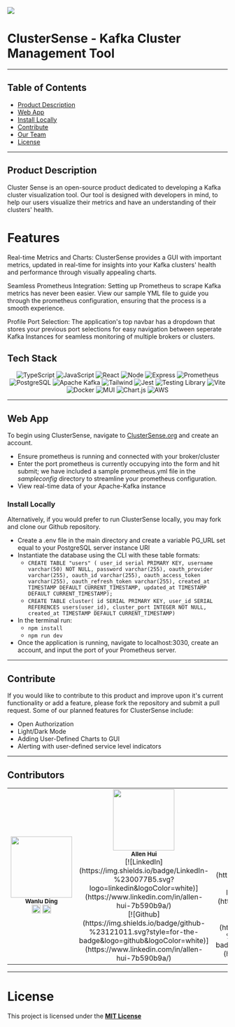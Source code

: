 ![](https://hackmd.io/_uploads/HJtzS2el6.png)
# ClusterSense - Kafka Cluster Management Tool

---
## Table of Contents

- [Product Description](#product-description)
- [Web App](#Web-App)
- [Install Locally](#install-locally)
- [Contribute](#contribute)
- [Our Team](#Contributors)
- [License](#license)

---
## Product Description

Cluster Sense is an open-source product dedicated to developing a Kafka cluster visualization tool. Our tool is designed with developers in mind, to help our users visualize their metrics and have an understanding of their clusters' health. 

# Features
Real-time Metrics and Charts: ClusterSense provides a GUI with important metrics, updated in real-time for insights into your Kafka clusters' health and performance through visually appealing charts.

Seamless Prometheus Integration: Setting up Prometheus to scrape Kafka metrics has never been easier. View our sample YML file to guide you through the prometheus configuration, ensuring that the process is a smooth experience.

Profile Port Selection: The application's top navbar has a dropdown that stores your previous port selections for easy navigation between seperate Kafka Instances for seamless monitoring of multiple brokers or clusters.

## Tech Stack

<div align='center'>

![TypeScript](https://img.shields.io/badge/TypeScript-007ACC?style=for-the-badge&logo=typescript&logoColor=white)
![JavaScript](https://img.shields.io/badge/javascript-%23323330.svg?style=for-the-badge&logo=javascript&logoColor=%23F7DF1E)
![React](https://img.shields.io/badge/react-%2320232a.svg?style=for-the-badge&logo=react&logoColor=%2361DAFB)
![Node](https://img.shields.io/badge/-node-339933?style=for-the-badge&logo=node.js&logoColor=white)
![Express](https://img.shields.io/badge/express-%23404d59.svg?style=for-the-badge&logo=express&logoColor=%2361DAFB)
![Prometheus](https://img.shields.io/badge/Prometheus-E7532D?style=for-the-badge&logo=prometheus&logoColor=white)
![PostgreSQL](https://img.shields.io/badge/PostgreSQL-4EA94B?style=for-the-badge&logo=postgres&logoColor=white)
![Apache Kafka](https://img.shields.io/badge/apache%20kafka-%2320232a.svg?style=for-the-badge&logo=apachekafka&logoColor=white)
![Tailwind](https://img.shields.io/badge/Tailwind_CSS-38B2AC?style=for-the-badge&logo=tailwind-css&logoColor=white)
![Jest](https://img.shields.io/badge/Jest-323330?style=for-the-badge&logo=Jest&logoColor=white)
![Testing Library](https://img.shields.io/badge/testing%20library-323330?style=for-the-badge&logo=testing-library&logoColor=red)
![Vite](https://img.shields.io/badge/vite-%23646CFF.svg?style=for-the-badge&logo=vite&logoColor=white)
![Docker](https://img.shields.io/badge/docker-%230db7ed.svg?style=for-the-badge&logo=docker&logoColor=white)
![MUI](https://img.shields.io/badge/MUI-%230081CB.svg?style=for-the-badge&logo=mui&logoColor=white)
![Chart.js](https://img.shields.io/badge/chart.js-F5788D.svg?style=for-the-badge&logo=chart.js&logoColor=white)
![AWS](https://img.shields.io/badge/AWS-%23FF9900.svg?style=for-the-badge&logo=amazon-aws&logoColor=white)
</div>

---

## Web App

To begin using ClusterSense, navigate to <a href="http://www.ClusterSense.org">ClusterSense.org</a> and create an account.

- Ensure prometheus is running and connected with your broker/cluster
- Enter the port prometheus is currently occupying into the form and hit submit; we have included a sample prometheus.yml file in the _sampleconfig_ directory to streamline your prometheus configuration.
- View real-time data of your Apache-Kafka instance


### Install Locally

Alternatively, if you would prefer to run ClusterSense locally, you may fork and clone our Github repository.

- Create a .env file in the main directory and create a variable PG_URL set equal to your PostgreSQL server instance URI
- Instantiate the database using the CLI with these table formats:
  - `CREATE TABLE "users" (
   user_id serial PRIMARY KEY,
   username varchar(50) NOT NULL,
   password varchar(255),
   oauth_provider varchar(255),
   oauth_id varchar(255),
   oauth_access_token varchar(255),
   oauth_refresh_token varchar(255),
   created_at TIMESTAMP DEFAULT CURRENT_TIMESTAMP,
   updated_at TIMESTAMP DEFAULT CURRENT_TIMESTAMP);`
  - `CREATE TABLE cluster(
   id SERIAL PRIMARY KEY,
   user_id SERIAL REFERENCES users(user_id),
   cluster_port INTEGER NOT NULL,
   created_at TIMESTAMP DEFAULT CURRENT_TIMESTAMP)`
- In the terminal run:
  - `npm install`
  - `npm run dev`
- Once the application is running, navigate to localhost:3030, create an account, and input the port of your Prometheus server.

---

## Contribute
If you would like to contribute to this product and improve upon it's current functionality or add a feature, please fork the repository and submit a pull request.
Some of our planned features for ClusterSense include:
- Open Authorization
- Light/Dark Mode
- Adding User-Defined Charts to GUI
- Alerting with user-defined service level indicators

---

## Contributors
<div align='center'>

<table align="center">
  <tr>
    <td align="center">
      <img src="https://avatars.githubusercontent.com/u/47452487?s=64&v=4" width="140px;" alt=""/>
      <br />
      <sub><b>Wanlu Ding</b></sub>
      <br />
      <a href="https://github.com/WanluD"><img src="https://img.shields.io/badge/github-%23121011.svg?style=for-the-badge&logo=github&logoColor=white" width="20px;" alt="Github"/></a>
      <a href="https://www.linkedin.com/in/wanlu-ding/"><img src="https://img.shields.io/badge/LinkedIn-%230077B5.svg?logo=linkedin&logoColor=white" width="20px;" alt=""/></a>
      <br />
    </td>
    <td align="center">
      <img src="https://avatars.githubusercontent.com/u/128261732?v=4" width="140px;" alt=""/>
      <br />
      <sub><b>Allen Hui</b></sub>
      <br />
      [![LinkedIn](https://img.shields.io/badge/LinkedIn-%230077B5.svg?logo=linkedin&logoColor=white)](https://www.linkedin.com/in/allen-hui-7b590b9a/)
      <br />
      [![Github](https://img.shields.io/badge/github-%23121011.svg?style=for-the-badge&logo=github&logoColor=white)](https://www.linkedin.com/in/allen-hui-7b590b9a/)
      <br />
    </td>
    <td align="center">
      <img src="https://media.licdn.com/dms/image/D4E03AQEnHhBIgWgE-w/profile-displayphoto-shrink_200_200/0/1695831173465?e=1701302400&v=beta&t=ftTIheSq1xHOdx-89QXwlEq0r-Lzz6PlZUlkYhmDpmo" width="140px;" alt=""/>
      <br />
      <sub><b>Sam Johnson</b></sub>
      <br />
      [![LinkedIn](https://img.shields.io/badge/LinkedIn-%230077B5.svg?logo=linkedin&logoColor=white)](https://www.linkedin.com/in/samuel-johnson-dpt/)
      <br />
      [![Github](https://img.shields.io/badge/github-%23121011.svg?style=for-the-badge&logo=github&logoColor=white)](https://github.com/SFJohnson24)
      <br />
    </td>
     <td align="center">
      <img src="https://avatars.githubusercontent.com/u/30169238?v=4" width="140px;" alt=""/>
      <br />
      <sub><b>Daniel (Jung Tae) Lee</b></sub>
        <br />
      [![LinkedIn](https://img.shields.io/badge/LinkedIn-%230077B5.svg?logo=linkedin&logoColor=white)](https://www.linkedin.com/in/jungtaelee/)
      <br />
      [![Github](https://img.shields.io/badge/github-%23121011.svg?style=for-the-badge&logo=github&logoColor=white)](https://github.com/jungtaelee0128")
      <br />
    </td>
</table>
</div>

---

# License
This project is licensed under the [**MIT License**](https://choosealicense.com/licenses/mit/)

